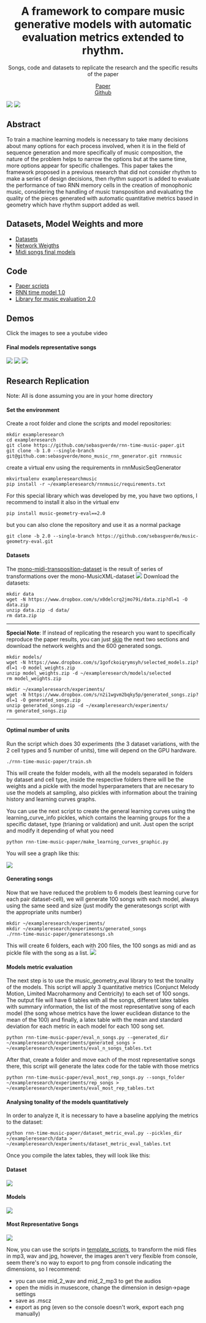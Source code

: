 # <center>A framework to compare music generative models with automatic evaluation metrics extended to rhythm.</center>

<center>Songs, code and datasets to replicate the research and the specific results of the paper</center>



[<center>Paper</center>]() [<center>Github</center>](https://github.com/sebasgverde/rnn-time-music-paper)

![](https://sebasgverde.github.io/rnn-time-music-paper/images/RNNtraining.jpg)
![](https://sebasgverde.github.io/rnn-time-music-paper/images/RNNsample.jpg)
## Abstract
To train a machine learning models is necessary to take many decisions about many options for each process involved, when it is in the field of sequence generation and more specifically of music composition, the nature of the problem helps to narrow the options but at the same time, more options appear for specific challenges. This paper takes the framework proposed in a previous research that did not consider rhythm to make a series of design decisions, then rhythm support is added to evaluate the performance of two RNN memory cells in the creation of monophonic music, considering the handling of music transposition and evaluating the quality of the pieces generated with automatic quantitative metrics based in geometry which have rhythm support added as well.

## Datasets, Model Weights and more

- [Datasets](https://www.dropbox.com/s/x0delcrq2jmo79i/data.zip?dl=0)
- [Network Weigths](https://www.dropbox.com/s/1gofckoiqrymsyh/selected_models.zip?dl=0)
- [Midi songs final models](https://www.dropbox.com/s/n2i1wgvm2bqky5p/generated_songs.zip?dl=0)

## Code
- [Paper scripts](https://github.com/sebasgverde/rnn-time-music-paper)
- [RNN time model 1.0](https://github.com/sebasgverde/mono_music_rnn_generator.git)
- [Library for music evaluation 2.0](https://github.com/sebasgverde/music-geometry-eval)

## Demos
Click the images to see a youtube video

#### Final models representative songs
[![](https://sebasgverde.github.io/rnn-time-music-paper/images/generated_songs_demo_1.png)](https://youtu.be/FGUIEshh6WU)
[![](https://sebasgverde.github.io/rnn-time-music-paper/images/generated_songs_demo_2.png)](https://youtu.be/FGUIEshh6WU)
[![](https://sebasgverde.github.io/rnn-time-music-paper/images/generated_songs_demo_3.png)](https://youtu.be/FGUIEshh6WU)

## Research Replication
Note: All is done assuming you are in your home directory

#### Set the environment
Create a root folder and clone the scripts and model repositories:
```
mkdir exampleresearch
cd exampleresearch
git clone https://github.com/sebasgverde/rnn-time-music-paper.git
git clone -b 1.0 --single-branch git@github.com:sebasgverde/mono_music_rnn_generator.git rnnmusic
```

create a virtual env using the requirements in rnnMusicSeqGenerator
```
mkvirtualenv exampleresearchmusic
pip install -r ~/exampleresearch/rnnmusic/requirements.txt
```

For this special library which was developed by me, you have two options, I recommend to install it also in the virtual env
```
pip install music-geometry-eval==2.0
```

but you can also clone the repository and use it as a normal package
```
git clone -b 2.0 --single-branch https://github.com/sebasgverde/music-geometry-eval.git
```

#### Datasets
The [mono-midi-transposition-dataset](https://sebasgverde.github.io/mono-midi-transposition-dataset) is the result of series of transformations over the mono-MusicXML-dataset
![](https://sebasgverde.github.io/rnn-time-music-paper/images/datasetflow.png)
Download the datasets:
```
mkdir data
wget -N https://www.dropbox.com/s/x0delcrq2jmo79i/data.zip?dl=1 -O data.zip
unzip data.zip -d data/
rm data.zip
```

---

**Special Note**: If instead of replicating the research you want to specifically reproduce the paper results, you can just [skip](https://sebasgverde.github.io/rnn-time-music-paper/#models-metric-evaluation) the next two sections and download the network weights and the 600 generated songs.

```
mkdir models/
wget -N https://www.dropbox.com/s/1gofckoiqrymsyh/selected_models.zip?dl=1 -O model_weights.zip
unzip model_weights.zip -d ~/exampleresearch/models/selected
rm model_weights.zip
```

```
mkdir ~/exampleresearch/experiments/
wget -N https://www.dropbox.com/s/n2i1wgvm2bqky5p/generated_songs.zip?dl=1 -O generated_songs.zip
unzip generated_songs.zip -d ~/exampleresearch/experiments/
rm generated_songs.zip
```
---

#### Optimal number of units

Run the script which does 30 experiments (the 3 dataset variations, with the 2 cell types and 5 number of units), time will depend on the GPU hardware.
```
./rnn-time-music-paper/train.sh
```
This will create the folder models, with all the models separated in folders by dataset and cell type, inside the respective folders there will be the weights and a pickle with the model hyperparameters that are necesary to use the models at sampling, also pickles with information about the training history and learning curves graphs.

You can use the next script to create the general learning curves using the learning_curve_info pickles, which contains the learning groups for the a specific dataset, type (trianing or validation) and unit. Just open the script and modify it depending of what you need
```
python rnn-time-music-paper/make_learning_curves_graphic.py
```
You will see a graph like this:

![](https://sebasgverde.github.io/rnn-time-music-paper/images/learnig_curve_control_lstm.png)

#### Generating songs


Now that we have reduced the problem to 6 models (best learning curve for each pair dataset-cell), we will generate 100 songs with each model, always using the same seed and size (just modify the generatesongs script with the appropriate units number)
```
mkdir ~/exampleresearch/experiments/
mkdir ~/exampleresearch/experiments/generated_songs
./rnn-time-music-paper/generatesongs.sh
```
This will create 6 folders, each with 200 files, the 100 songs as midi and as pickle file with the song as a list.
![](https://sebasgverde.github.io/rnn-time-music-paper/images/song_generated_files.png)

#### Models metric evaluation
The next step is to use the music_geometry_eval library to test the tonality of the models. This script will apply 3 quantitative metrics (Conjunct Melody Motion, Limited Macroharmony and Centricity) to each set of 100 songs. The output file will have 6 tables with all the songs, different latex tables with summary information, the list of the most representative song of each model (the song whose metrics have the lower euclidean distance to the mean of the 100) and finally, a latex table with the mean and standard deviation for each metric in each model for each 100 song set.
```
python rnn-time-music-paper/eval_n_songs.py --generated_dir ~/exampleresearch/experiments/generated_songs > ~/exampleresearch/experiments/eval_n_songs_tables.txt
```
After that, create a folder and move each of the most representative songs there, this script will generate the latex code for the table with those metrics
```
python rnn-time-music-paper/eval_most_rep_songs.py --songs_folder ~/exampleresearch/experiments/rep_songs > ~/exampleresearch/experiments/eval_most_rep_tables.txt
```

#### Analysing tonality of the models quantitatively

In order to analyze it, it is necessary to have a baseline applying the metrics to the dataset:
```
python rnn-time-music-paper/dataset_metric_eval.py --pickles_dir ~/exampleresearch/data > ~/exampleresearch/experiments/dataset_metric_eval_tables.txt
```
Once you compile the latex tables, they will look like this:

#### Dataset
![](https://sebasgverde.github.io/rnn-time-music-paper/images/metric_table_dataset.png)

#### Models
![](https://sebasgverde.github.io/rnn-time-music-paper/images/metric_table_models.png)

#### Most Representative Songs
![](https://sebasgverde.github.io/rnn-time-music-paper/images/metric_table_most_rep_songs.png)

Now, you can use the scripts in [template_scripts](https://github.com/sebasgverde/rnn-cells-music-paper/tree/master/template_scripts), to transform the midi files in mp3, wav and jpg, however, the images aren't very flexible from console, seem there's no way to export to png from console indicating the dimensions, so I recommend:

- you can use mid_2_wav and mid_2_mp3 to get the audios
- open the midis in musescore, change the dimension in design->page settings
- save as .mscz
- export as png (even so the console doesn't work, export each png manually)

<!-- ### Other scripts
The scripts in scripts_for_supercomputing are modified versions of the training script for 6 of the experiments which I trained in a cluster environment in HPC centre [Apolo](http://www.eafit.edu.co/centros/apolo/Paginas/technical-specification.aspx). It works with slurm as cluster management and job scheduling system, so also the slurm scripts are provided. -->
